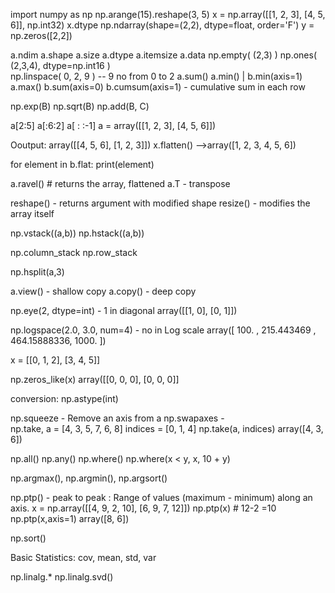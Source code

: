 import numpy as np
np.arange(15).reshape(3, 5)
x = np.array([[1, 2, 3], [4, 5, 6]], np.int32)
x.dtype
np.ndarray(shape=(2,2), dtype=float, order='F')
y = np.zeros([2,2])

a.ndim
a.shape
a.size
a.dtype
a.itemsize
a.data
np.empty( (2,3) ) 
np.ones( (2,3,4), dtype=np.int16 )  
np.linspace( 0, 2, 9 )  -- 9 no from 0 to 2
a.sum()
a.min() | b.min(axis=1) 
a.max()
b.sum(axis=0) 
b.cumsum(axis=1)  -  cumulative sum in each row

np.exp(B)
np.sqrt(B)
np.add(B, C)

a[2:5]
a[:6:2]
a[ : :-1] 
a = array([[1, 2, 3],
       	   [4, 5, 6]])

Ooutput: array([[4, 5, 6],
       		[1, 2, 3]])
x.flatten()  -->array([1, 2, 3, 4, 5, 6])

for element in b.flat:
	print(element)

a.ravel()  # returns the array, flattened
a.T -  transpose

reshape() - returns argument with modified shape
resize() - modifies the array itself

np.vstack((a,b))
np.hstack((a,b))

np.column_stack
np.row_stack

np.hsplit(a,3)

a.view() - shallow copy
a.copy()  -  deep copy

np.eye(2, dtype=int) -  1 in diagonal
array([[1, 0],
       [0, 1]])

np.logspace(2.0, 3.0, num=4)  - no in Log scale
array([ 100.        ,  215.443469  ,  464.15888336, 1000.        ])


x = [[0, 1, 2],
       [3, 4, 5]]

np.zeros_like(x)
array([[0, 0, 0],
       [0, 0, 0]]

conversion:
np.astype(int)

np.squeeze - Remove an axis from a
np.swapaxes -  
np.take,
a = [4, 3, 5, 7, 6, 8]
indices = [0, 1, 4]
np.take(a, indices)
array([4, 3, 6])

np.all()
np.any()
np.where()
np.where(x < y, x, 10 + y)

np.argmax(),
np.argmin(),
np.argsort()

np.ptp() -  peak to peak : Range of values (maximum - minimum) along an axis.
x = np.array([[4, 9, 2, 10],
              [6, 9, 7, 12]])
np.ptp(x) # 12-2 =10
np.ptp(x,axis=1)
array([8, 6])

np.sort()

Basic Statistics:
cov, mean, std, var

np.linalg.*
np.linalg.svd()
